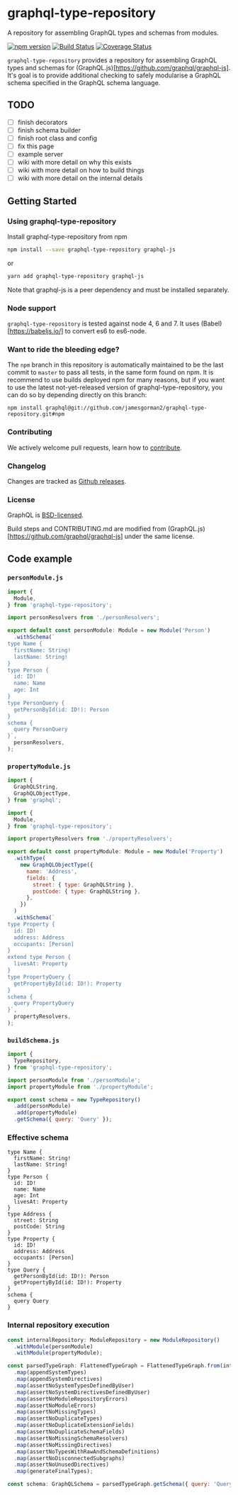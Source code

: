 # graphql-type-repository

A repository for assembling GraphQL types and schemas from modules.

[![npm version](https://badge.fury.io/js/graphql-type-repository.svg)](https://badge.fury.io/js/graphql-type-repository) [![Build Status](https://travis-ci.org/jamesgorman2/graphql-type-repository.svg?branch=master)](https://travis-ci.org/jamesgorman2/graphql-type-repository) [![Coverage Status](https://coveralls.io/repos/github/jamesgorman2/graphql-type-repository/badge.svg?branch=master)](https://coveralls.io/github/jamesgorman2/graphql-type-repository?branch=master)

`graphql-type-repository` provides a repository for assembling
GraphQL types and schemas for (GraphQL.js)[https://github.com/graphql/graphql-js].
It's goal is to provide additional checking to safely modularise a GraphQL
schema specified in the GraphQL schema language.

## TODO
- [ ] finish decorators
- [ ] finish schema builder
- [ ] finish root class and config
- [ ] fix this page
- [ ] example server
- [ ] wiki with more detail on why this exists
- [ ] wiki with more detail on how to build things
- [ ] wiki with more detail on the internal details

## Getting Started

### Using graphql-type-repository

Install graphql-type-repository from npm

```sh
npm install --save graphql-type-repository graphql-js
```
or
```sh
yarn add graphql-type-repository graphql-js
```

Note that graphql-js is a peer dependency and must be installed
separately.

### Node support

`graphql-type-repository` is tested against node 4, 6 and 7. It uses
(Babel)[https://babeljs.io/] to convert es6 to es6-node.

### Want to ride the bleeding edge?

The `npm` branch in this repository is automatically maintained to be the last
commit to `master` to pass all tests, in the same form found on npm. It is
recommend to use builds deployed npm for many reasons, but if you want to use
the latest not-yet-released version of graphql-type-repository, you can do so by depending
directly on this branch:

```
npm install graphql@git://github.com/jamesgorman2/graphql-type-repository.git#npm
```

### Contributing

We actively welcome pull requests, learn how to
[contribute](https://github.com/jamesgorman2/graphql-type-repository/blob/master/CONTRIBUTING.md).

### Changelog

Changes are tracked as [Github releases](https://github.com/jamesgorman2/graphql-type-repository/releases).

### License

GraphQL is [BSD-licensed](https://github.com/jamesgorman2/graphql-type-repository/blob/master/LICENSE).

Build steps and CONTRIBUTING.md are modified from (GraphQL.js)[https://github.com/graphql/graphql-js]
under the same license.

## Code example

### `personModule.js`
```javascript
import {
  Module,
} from 'graphql-type-repository';

import personResolvers from './personResolvers';

export default const personModule: Module = new Module('Person')
  .withSchema(`
type Name {
  firstName: String!
  lastName: String!
}
type Person {
  id: ID!
  name: Name
  age: Int
}
type PersonQuery {
  getPersonById(id: ID!): Person
}
schema {
  query PersonQuery
}`,
  personResolvers,
);
```

### `propertyModule.js`
```javascript
import {
  GraphQLString,
  GraphQLObjectType,
} from 'graphql';

import {
  Module,
} from 'graphql-type-repository';

import propertyResolvers from './propertyResolvers';

export default const propertyModule: Module = new Module('Property')
  .withType(
    new GraphQLObjectType({
      name: 'Address',
      fields: {
        street: { type: GraphQLString },
        postCode: { type: GraphQLString },
      },
    })
  )
  .withSchema(`
type Property {
  id: ID!
  address: Address
  occupants: [Person]
}
extend type Person {
  livesAt: Property
}
type PropertyQuery {
  getPropertyById(id: ID!): Property
}
schema {
  query PropertyQuery
}`,
  propertyResolvers,
);
```

### `buildSchema.js`
```javascript
import {
  TypeRepository,
} from 'graphql-type-repository';

import personModule from './personModule';
import propertyModule from './propertyModule';

export const schema = new TypeRepository()
  .add(personModule)
  .add(propertyModule)
  .getSchema({ query: 'Query' });
```

### Effective schema
```
type Name {
  firstName: String!
  lastName: String!
}
type Person {
  id: ID!
  name: Name
  age: Int
  livesAt: Property
}
type Address {
  street: String
  postCode: String
}
type Property {
  id: ID!
  address: Address
  occupants: [Person]
}
type Query {
  getPersonById(id: ID!): Person
  getPropertyById(id: ID!): Property
}
schema {
  query Query
}
```

### Internal repository execution
```javascript
const internalRepository: ModuleRepository = new ModuleRepository()
  .withModule(personModule)
  .withModule(propertyModule);

const parsedTypeGraph: FlattenedTypeGraph = FlattenedTypeGraph.from(internalRepository)
  .map(appendSystemTypes)
  .map(appendSystemDirectives)
  .map(assertNoSystemTypesDefinedByUser)
  .map(assertNoSystemDirectivesDefinedByUser)
  .map(assertNoModuleRepositoryErrors)
  .map(assertNoModuleErrors)
  .map(assertNoMissingTypes)
  .map(assertNoDuplicateTypes)
  .map(assertNoDuplicateExtensionFields)
  .map(assertNoDuplicateSchemaFields)
  .map(assertNoMissingSchemaResolvers)
  .map(assertNoMissingDirectives)
  .map(assertNoTypesWithRawAndSchemaDefinitions)
  .map(assertNoDisconnectedSubgraphs)
  .map(assertNoUnusedDirectives)
  .map(generateFinalTypes);

const schema: GraphQLSchema = parsedTypeGraph.getSchema({ query: 'Query' });
```
